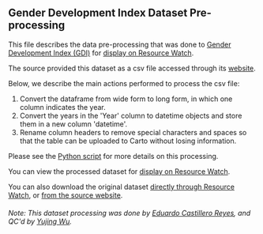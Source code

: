 ## Gender Development Index Dataset Pre-processing
This file describes the data pre-processing that was done to [Gender Development Index (GDI)](http://hdr.undp.org/en/content/gender-development-index-gdi) for [display on Resource Watch](https://bit.ly/3ks6hUb).

The source provided this dataset as a csv file accessed through its [website](http://hdr.undp.org/en/indicators/137906#). 

Below, we describe the main actions performed to process the csv file:
1. Convert the dataframe from wide form to long form, in which one column indicates the year.
2. Convert the years in the 'Year' column to datetime objects and store them in a new column 'datetime'.
3. Rename column headers to remove special characters and spaces so that the table can be uploaded to Carto without losing information.

Please see the [Python script](https://github.com/resource-watch/data-pre-processing/blob/master/soc_002_rw1_gender_development_index/soc_002_rw1_gender_development_index_processing.py) for more details on this processing.

You can view the processed dataset for [display on Resource Watch](https://bit.ly/3ks6hUb).

You can also download the original dataset [directly through Resource Watch](https://wri-public-data.s3.amazonaws.com/resourcewatch/soc_002_rw1_gender_development_index.zip), or [from the source website](http://hdr.undp.org/en/indicators/137906#).

###### Note: This dataset processing was done by [Eduardo Castillero Reyes](https://wrimexico.org/profile/eduardo-castillero-reyes), and QC'd by [Yujing Wu](https://www.wri.org/profile/yujing-wu).
